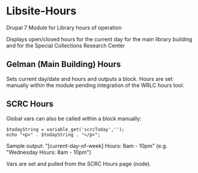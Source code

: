 Libsite-Hours
=============

Drupal 7 Module for Library hours of operation

Displays open/closed hours for the current day for the main library building and for the Special Collections Research Center

Gelman (Main Building) Hours
----------------------------

Sets current day/date and hours and outputs a block. Hours are set manually within the module pending integration of the WRLC hours tool.


SCRC Hours
----------

Global vars can also be called within a block manually:

```
$todayString = variable_get('scrcToday','');
echo "<p>" . $todayString . "</p>";
```

Sample output: "[current-day-of-week] Hours: 8am - 10pm" (e.g. "Wednesday Hours: 8am - 10pm")

Vars are set and pulled from the SCRC Hours page (node).

